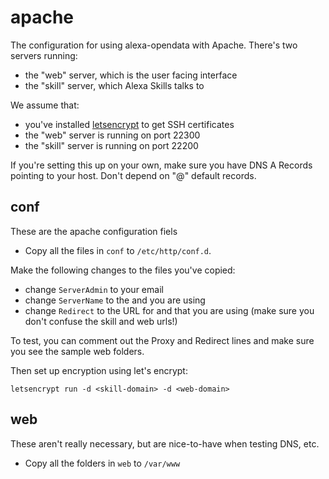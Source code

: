 # apache

The configuration for using alexa-opendata with Apache.
There's two servers running:

* the "web" server, which is the user facing interface
* the "skill" server, which Alexa Skills talks to 

We assume that:

* you've installed [letsencrypt](https://letsencrypt.org/) to get SSH certificates
* the "web" server is running on port 22300
* the "skill" server is running on port 22200

If you're setting this up on your own, make sure you have DNS A Records
pointing to your host. Don't depend on "@" default records.

## conf

These are the apache configuration fiels

* Copy all the files in `conf` to `/etc/http/conf.d`.

Make the following changes to the files you've copied:

* change `ServerAdmin` to your email
* change `ServerName` to the <skill-domain> and <web-domain> you are using
* change `Redirect` to the URL for <skill-domain> and <web-domain> 
 that you are using (make sure you don't confuse the skill and web urls!)

To test, you can comment out the Proxy and Redirect lines and make sure you see
the sample web folders.

Then set up encryption using let's encrypt:

    letsencrypt run -d <skill-domain> -d <web-domain>

## web

These aren't really necessary, but are nice-to-have
when testing DNS, etc.

* Copy all the folders in `web` to `/var/www`

